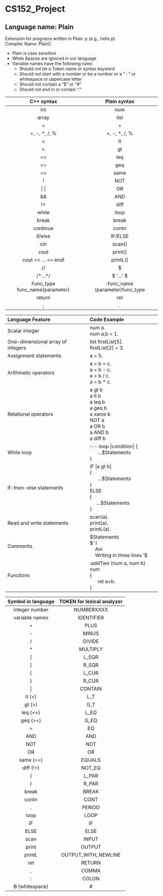 # CS152_Project

## Language name: Plain

<p>Extension for programs written in Plain: p (e.g., hello.p) <br>
Compiler Name: PlainC </p>

- Plain is case sensitive
- White Spaces are ignored in our language
- Variable names have the following rules:
  - Should not be a Token name or syntax keyword
  - Should not start with a number or be a number or a “ : ” or whitespace or uppercase letter
  - Should not contain a “$” or “#”
  - Should not end in or contain “.” 



|    C++ syntax     | Plain syntax |
|          :---:            |          :---:             |
|int| num |
|array| list |
|=|=|
|+, -, *, /, %| +, -, *, /, % |
|<|lt|
|>|gt|
|<=|leq|
|>=|geq|
|==|same|
|!|NOT|
| &#124; &#124;  | OR |
|&&| AND |
|!=|diff|
|while|loop|
|break|break|
|continue|contn|
|if/else|IF/ELSE|
|cin|scan()|
|cout|print()|
|cout << ... << endl  | printL() |
| // | $ |
|/\*...\*/| &#36; '...' &#36; |
|Func_type func_name(parameter)|:func_name (parameter)func_type|
|return|ret|
|;|.|



|    Language Feature     | Code Example |
|          :---            |          :---             |
|Scalar integer|num a. <br /> num a,b = 1.|
|One-dimensional array of integers|list firstList[5]. <br /> firstList[2] = 3.|
|Assignment statements|a = 5.|
|Arithmetic operators|a = b + c. <br /> a = b - c. <br /> a = b / c. <br /> a = b * c.|
|Relational operators |a gt b <br /> a lt b <br /> a leq b <br /> a geq b <br /> a same b <br /> NOT a <br /> a OR b <br /> a AND b <br /> a diff b|
|While loop|:-- loop \|condition\|  { <br />  &nbsp; &nbsp; &nbsp; …$Statements <br />  }|
|If-then-else statements|IF \|a gt b\| <br /> { <br /> &nbsp; &nbsp; &nbsp; …$Statements <br />    } <br /> ELSE <br /> { <br /> &nbsp; &nbsp; &nbsp;…$Statements <br /> }|
|Read and write statements|scan(a). <br /> print(a). <br /> printL(a).|
|Comments|\$Statements <br /> \$’ I <br /> &nbsp; &nbsp;  Am <br /> &nbsp; &nbsp; Writing in three lines ‘\$|
|Functions|:addTwo (num a, num b) num <br />{ <br /> &nbsp; &nbsp; &nbsp; ret a+b. <br /> }|




|    Symbol in language     | TOKEN for lexical analyzer |
|          :---:            |          :---:             |
|integer number|NUMBERXXXX|
|variable names|IDENTIFIER|
|+|PLUS|
|-|MINUS|
|/|DIVIDE|
|*|MULTIPLY|
|[|L_SQR|
|]|R_SQR|
|{|L_CUR|
|}|R_CUR|
|&#124;|CONTAIN|
|lt (<)|L_T|
|gt (>)|G_T|
|leq (<=)|L_EQ|
|geq (>=)|G_EQ|
|=|EQ|
|AND|AND|
|NOT|NOT|
|OR|OR|
|same (==)|EQUALS|
|diff (!=)|NOT_EQ|
|(|L_PAR|
|)|R_PAR|
|break|BREAK|
|contn|CONT|
|.|PERIOD|
|loop|LOOP|
|IF|IF|
|ELSE|ELSE|
|scan|INPUT|
|print|OUTPUT|
|printL|OUTPUT_WITH_NEWLINE|
|ret|RETURN|
|,|COMMA|
|:|COLON|
|~~B~~ (whitespace)|#|
